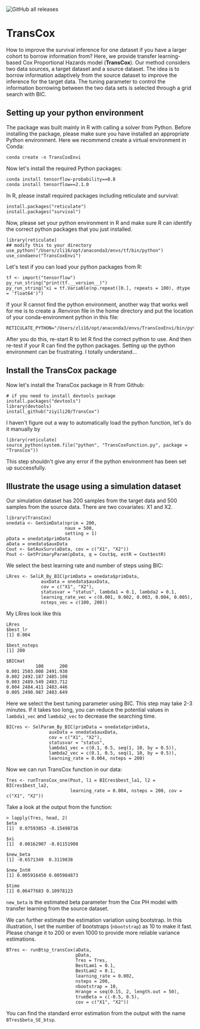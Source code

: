 ![GitHub all releases](https://img.shields.io/github/downloads/ziyili20/TransCox/total)

# TransCox
How to improve the survival inference for one dataset if you have a larger cohort to borrow information from? Here, we provide transfer learning-based Cox Proportional Hazards model (**TransCox**). Our method considers two data sources, a target dataset and a source dataset. The idea is to borrow information adaptively from the source dataset to improve the inference for the target data. The tuning parameter to control the information borrowing between the two data sets is selected through a grid search with BIC.  

## Setting up your python environment
The package was built mainly in R with calling a solver from Python. Before installing the package, please make sure you have installed an appropriate Python environment. Here we recommend create a virtual environment in Conda:

```
conda create -n TransCoxEnvi
```
Now let's install the required Python packages:

```
conda install tensorflow-probability==0.8
conda install tensorflow==2.1.0
```
In R, please install required packages including reticulate and survival:

```
install.packages("reticulate")
install.packages("survival")
```
Now, please set your python environment in R and make sure R can identify the correct python packages that you just installed.

```
library(reticulate)
## modify this to your directory
use_python("/Users/zli16/opt/anaconda3/envs/tf/bin/python") 
use_condaenv("TransCoxEnvi")
```
Let's test if you can load your python packages from R:

```
tf <- import("tensorflow")
py_run_string("print(tf.__version__)")
py_run_string("xi = tf.Variable(np.repeat([0.], repeats = 100), dtype = 'float64')")
```

If your R cannot find the python environment, another way that works well for me is to create a .Renviron file in the home directory and put the location of your conda-environment python in this file:

```
RETICULATE_PYTHON="/Users/zli16/opt/anaconda3/envs/TransCoxEnvi/bin/python"
```
After you do this, re-start R to let R find the correct python to use. And then re-test if your R can find the python packages. Setting up the python environment can be frustrating. I totally understand...

## Install the TransCox package
Now let's install the TransCox package in R from Github:

```
# if you need to install devtools package
install.packages("devtools")
library(devtools)
install_github("ziyili20/TransCox")
```
I haven't figure out a way to automatically load the python function, let's do it manually by

```
library(reticulate)
source_python(system.file("python", "TransCoxFunction.py", package = "TransCox"))
```
This step shouldn't give any error if the python environment has been set up successfully. 

## Illustrate the usage using a simulation dataset

Our simulation dataset has 200 samples from the target data and 500 samples from the source data. There are two covariates: X1 and X2. 

```
library(TransCox)
onedata <- GenSimData(nprim = 200,
                      naux = 500,
                      setting = 1)
pData = onedata$primData
aData = onedata$auxData
Cout <- GetAuxSurv(aData, cov = c("X1", "X2"))
Pout <- GetPrimaryParam(pData, q = Cout$q, estR = Cout$estR)
```

We select the best learning rate and number of steps using BIC:

```
LRres <- SelLR_By_BIC(primData = onedata$primData,
             auxData = onedata$auxData,
             cov = c("X1", "X2"),
             statusvar = "status", lambda1 = 0.1, lambda2 = 0.1,
             learning_rate_vec = c(0.001, 0.002, 0.003, 0.004, 0.005),
             nsteps_vec = c(100, 200))
```
My LRres look like this

```
LRres
$best_lr
[1] 0.004

$best_nsteps
[1] 200

$BICmat
           100      200
0.001 2503.008 2491.930
0.002 2492.187 2485.108
0.003 2489.549 2483.712
0.004 2484.411 2483.446
0.005 2490.987 2483.649
```

Here we select the best tuning parameter using BIC. This step may take 2-3 minutes. If it takes too long, you can reduce the potential values in `lambda1_vec` and `lambda2_vec` to decrease the searching time. 

```
BICres <- SelParam_By_BIC(primData = onedata$primData,
                auxData = onedata$auxData,
                cov = c("X1", "X2"),
                statusvar = "status",
                lambda1_vec = c(0.1, 0.5, seq(1, 10, by = 0.5)),
                lambda2_vec = c(0.1, 0.5, seq(1, 10, by = 0.5)),
                learning_rate = 0.004, nsteps = 200)
```

Now we can run TransCox function in our data:

```
Tres <- runTransCox_one(Pout, l1 = BICres$best_la1, l2 = BICres$best_la2, 
                        learning_rate = 0.004, nsteps = 200, cov = c("X1", "X2"))
```

Take a look at the output from the function:

```
> lapply(Tres, head, 2)
$eta
[1]  0.07593853 -0.15498716

$xi
[1]  0.00162907 -0.01151908

$new_beta
[1] -0.6571349  0.3119838

$new_IntH
[1] 0.005916450 0.005984873

$time
[1] 0.06477683 0.10978123
```
`new_beta` is the estimated beta parameter from the Cox PH model with transfer learning from the source dataset. 

We can further estimate the estimation variation using bootstrap. In this illustration, I set the number of bootstraps (`nbootstrap`) as 10 to make it fast. Please change it to 200 or even 1000 to provide more reliable variance estimations. 

```
BTres <- runBtsp_transCox(aData,
                          pData,
                          Tres = Tres,
                          BestLam1 = 0.1,
                          BestLam2 = 0.1,
                          learning_rate = 0.002,
                          nsteps = 200,
                          nbootstrap = 10,
                          Hrange = seq(0.15, 2, length.out = 50),
                          trueBeta = c(-0.5, 0.5),
                          cov = c("X1", "X2"))
```
You can find the standard error estimation from the output with the name `BTres$beta_SE_btsp`. 
